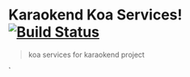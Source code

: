 # Karaokend Koa Services! [![Build Status][travis-image]][travis-url]

> koa services for karaokend project





[travis-url]: https://travis-ci.org/frontend-peru/karaokend-services
[travis-image]: http://img.shields.io/travis/frontend-peru/karaokend-services.svg

`
